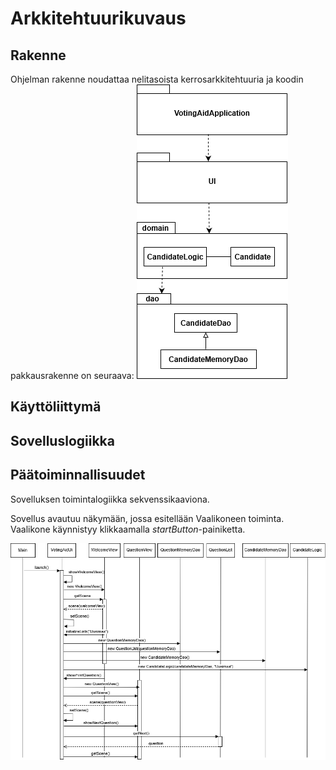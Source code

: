 # Arkkitehtuurikuvaus

## Rakenne

Ohjelman rakenne noudattaa nelitasoista kerrosarkkitehtuuria ja koodin
pakkausrakenne on seuraava:
![luokkakaavio](https://github.com/mlkulmala/ot-harjoitustyo/blob/master/Vaalikone/dokumentaatio/kuvat/luokkakaavio.png)

## Käyttöliittymä

## Sovelluslogiikka

## Päätoiminnallisuudet

Sovelluksen toimintalogiikka sekvenssikaaviona.

Sovellus avautuu näkymään, jossa esitellään Vaalikoneen toiminta. Vaalikone
käynnistyy klikkaamalla *startButton*-painiketta.

![sekvenssikaavio_ui](https://github.com/mlkulmala/ot-harjoitustyo/blob/master/Vaalikone/dokumentaatio/kuvat/sekvenssikaavio_ui.png)





